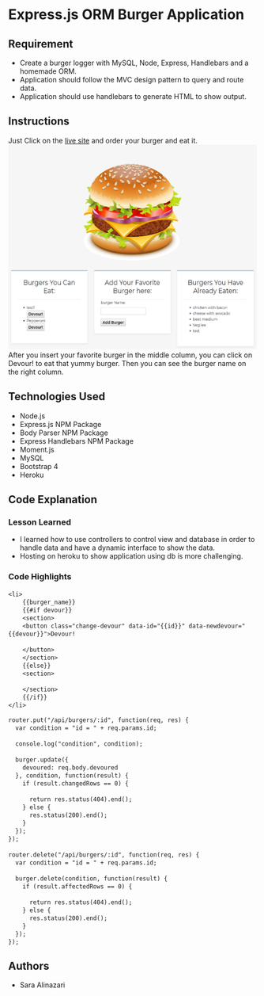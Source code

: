 # Express.js ORM Burger Application

## Requirement
- Create a burger logger with MySQL, Node, Express, Handlebars and a homemade ORM. 
- Application should follow the MVC design pattern to query and route data.
- Application should use handlebars to generate HTML to show output.

## Instructions
Just Click on the [live site](https://boiling-headland-69540.herokuapp.com/) and order your burger and eat it.
![Image of Eat-Da-Burger](https://github.com/saraalinazari/burger-HW/blob/master/screenshots/burgerDemo.png?raw=true)
After you insert your favorite burger in the middle column, you can click on Devour! to eat that yummy burger. Then you can see the burger name on the right column.
## Technologies Used
- Node.js
- Express.js NPM Package
- Body Parser NPM Package
- Express Handlebars NPM Package
- Moment.js
- MySQL
- Bootstrap 4
- Heroku

## Code Explanation
### Lesson Learned
- I learned how to use controllers to control view and database in order to handle data and have a dynamic interface to show the data.
- Hosting on heroku to show application using db is more challenging.

### Code Highlights
```
<li>
	{{burger_name}}
	{{#if devour}}
	<section>
	<button class="change-devour" data-id="{{id}}" data-newdevour="{{devour}}">Devour!
		
	</button>
	</section>
	{{else}}
	<section>
	
	</section>
	{{/if}}
</li>
```

```
router.put("/api/burgers/:id", function(req, res) {
  var condition = "id = " + req.params.id;

  console.log("condition", condition);

  burger.update({
    devoured: req.body.devoured
  }, condition, function(result) {
    if (result.changedRows == 0) {
    
      return res.status(404).end();
    } else {
      res.status(200).end();
    }
  });
});

router.delete("/api/burgers/:id", function(req, res) {
  var condition = "id = " + req.params.id;

  burger.delete(condition, function(result) {
    if (result.affectedRows == 0) {
    
      return res.status(404).end();
    } else {
      res.status(200).end();
    }
  });
});
```
## Authors
- Sara Alinazari